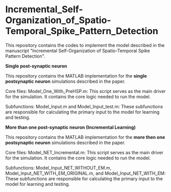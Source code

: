 # Incremental_Self-Organization_of_Spatio-Temporal_Spike_Pattern_Detection

This repository contains the codes to implement the model described in the manuscript "Incremental Self-Organization of Spatio-Temporal Spike Pattern Detection".

**Single post-synaptic neuron**

This repository contains the MATLAB implementation for the **single postsynaptic neuron** simulations described in the paper.

Core files:
Model_One_With_PreHSP.m: This script serves as the main driver for the simulation. It contains the core logic needed to run the model.

Subfunctions:
Model_Input.m and Model_Input_test.m: These subfunctions are responsible for calculating the primary input to the model for learning and testing.

**More than one post-synaptic neuron (Incremental Learning)**

This repository contains the MATLAB implementation for the **more then one postsynaptic neuron** simulations described in the paper.

Core files: Model_NET_Incremental.m: This script serves as the main driver for the simulation. It contains the core logic needed to run the model.

Subfunctions: Model_Input_NET_WITHOUT_EM.m, Model_Input_NET_WITH_EM_ORIGINAL.m, and Model_Input_NET_WITH_EM: These subfunctions are responsible for calculating the primary input to the model for learning and testing.


